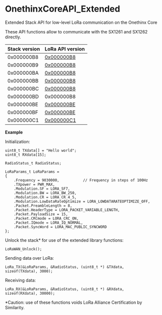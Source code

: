 # OnethinxCoreAPI_Extended
Extended Stack API for low-level LoRa communication on the Onethinx Core

These API functions allow to communicate with the SX1261 and SX1262 directly. 

| Stack version | LoRa API version |
|---------------|------------------|
| 0x000000B8    | [0x000000B8](https://github.com/onethinx/OnethinxCoreAPI_Extended/tree/master/0x000000B8) |
| 0x000000B9    | [0x000000B8](https://github.com/onethinx/OnethinxCoreAPI_Extended/tree/master/0x000000B8) |
| 0x000000BA    | [0x000000B8](https://github.com/onethinx/OnethinxCoreAPI_Extended/tree/master/0x000000B8) |
| 0x000000BB    | [0x000000B8](https://github.com/onethinx/OnethinxCoreAPI_Extended/tree/master/0x000000B8) |
| 0x000000BC    | [0x000000B8](https://github.com/onethinx/OnethinxCoreAPI_Extended/tree/master/0x000000B8) |
| 0x000000BD    | 0x000000B8       |
| 0x000000BE    | [0x000000BE](https://github.com/onethinx/OnethinxCoreAPI_Extended/tree/master/0x000000BE) |
| 0x000000BF    | [0x000000BE](https://github.com/onethinx/OnethinxCoreAPI_Extended/tree/master/0x000000BE) |
| 0x000000C1    | [0x000000C1](https://github.com/onethinx/OnethinxCoreAPI_Extended/tree/master/0x000000C1) |

**Example**

Initialization:

```
uint8_t TXdata[] = "Hello world";
uint8_t RXdata[15];

RadioStatus_t RadioStatus;

LoRaParams_t LoRaParams =
{
	.Frequency = 9030000,           // Frequency in steps of 100Hz
	.TXpower = PWR_MAX,
	.Modulation.SF = LORA_SF7,
	.Modulation.BW = LORA_BW_250,
	.Modulation.CR = LORA_CR_4_5,
	.Modulation.LowDataRateOptimize = LORA_LOWDATARATEOPTIMIZE_OFF,
	.Packet.PreambleLength = 8,
	.Packet.HeaderType = LORA_PACKET_VARIABLE_LENGTH,
	.Packet.PayloadSize = 15,
	.Packet.CRCmode = LORA_CRC_ON,
	.Packet.IQmode = LORA_IQ_NORMAL,
	.Packet.SyncWord = LORA_MAC_PUBLIC_SYNCWORD
};
```
Unlock the stack* for use of the extended library functions:
```
LoRaWAN_Unlock();
```

Sending data over LoRa:
```
LoRa_TX(&LoRaParams, &RadioStatus, (uint8_t *) &TXdata, sizeof(TXdata), 3000);
```

Receiving data:
```
LoRa_RX(&LoRaParams, &RadioStatus, (uint8_t *) &RXdata, sizeof(RXdata), 30000);
```


*Caution: use of these functions voids LoRa Alliance Certification by Similarity.

